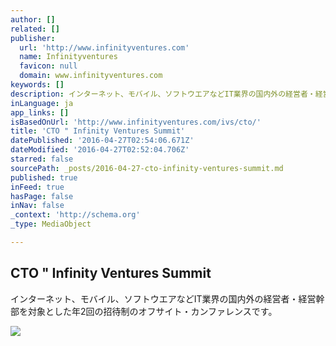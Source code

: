 ```yaml
---
author: []
related: []
publisher:
  url: 'http://www.infinityventures.com'
  name: Infinityventures
  favicon: null
  domain: www.infinityventures.com
keywords: []
description: インターネット、モバイル、ソフトウエアなどIT業界の国内外の経営者・経営幹部を対象とした年2回の招待制のオフサイト・カンファレンスです。
inLanguage: ja
app_links: []
isBasedOnUrl: 'http://www.infinityventures.com/ivs/cto/'
title: 'CTO " Infinity Ventures Summit'
datePublished: '2016-04-27T02:54:06.671Z'
dateModified: '2016-04-27T02:52:04.706Z'
starred: false
sourcePath: _posts/2016-04-27-cto-infinity-ventures-summit.md
published: true
inFeed: true
hasPage: false
inNav: false
_context: 'http://schema.org'
_type: MediaObject

---
```

<article style=""><h1>CTO " Infinity Ventures Summit</h1><p>インターネット、モバイル、ソフトウエアなどIT業界の国内外の経営者・経営幹部を対象とした年2回の招待制のオフサイト・カンファレンスです。</p><img src="http://www.infinityventures.com/ivs/cto/img/cto_mainVisual.jpg" /></article>
